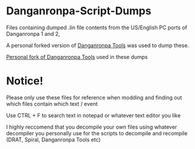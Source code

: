 # Danganronpa-Script-Dumps

Files containing dumped .lin file contents from the US/English PC ports of Danganronpa 1 and 2,

A personal forked version of [Danganronpa Tools](https://github.com/vn-tools/danganronpa-tools) was used to dump these.

[Personal fork of Danganronpa Tools](https://github.com/morgana-x/danganronpa-lin-compiler-v2) used in these dumps 

# Notice!
Please only use these files for reference when modding and finding out which files contain which text / event

Use CTRL + F to search text in notepad or whatever text editor you like

I highly reccomend that you decompile your own files using whatever decompiler you personally use for the scripts to decompile and recompile (DRAT, Spiral, Danganronpa Tools etc)




